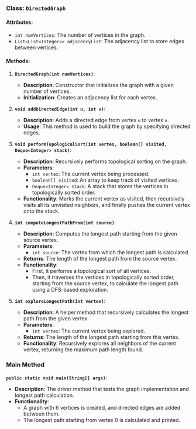 ### Class: `DirectedGraph`

#### Attributes:
- `int numVertices`: The number of vertices in the graph.
- `List<List<Integer>> adjacencyList`: The adjacency list to store edges between vertices.

#### Methods:

1. **`DirectedGraph(int numVertices)`**:
   - **Description**: Constructor that initializes the graph with a given number of vertices.
   - **Initialization**: Creates an adjacency list for each vertex.

2. **`void addDirectedEdge(int u, int v)`**:
   - **Description**: Adds a directed edge from vertex `u` to vertex `v`.
   - **Usage**: This method is used to build the graph by specifying directed edges.

3. **`void performTopologicalSort(int vertex, boolean[] visited, Deque<Integer> stack)`**:
   - **Description**: Recursively performs topological sorting on the graph.
   - **Parameters**:
     - `int vertex`: The current vertex being processed.
     - `boolean[] visited`: An array to keep track of visited vertices.
     - `Deque<Integer> stack`: A stack that stores the vertices in topologically sorted order.
   - **Functionality**: Marks the current vertex as visited, then recursively visits all its unvisited neighbors, and finally pushes the current vertex onto the stack.

4. **`int computeLongestPathFrom(int source)`**:
   - **Description**: Computes the longest path starting from the given source vertex.
   - **Parameters**:
     - `int source`: The vertex from which the longest path is calculated.
   - **Returns**: The length of the longest path from the source vertex.
   - **Functionality**: 
     - First, it performs a topological sort of all vertices.
     - Then, it traverses the vertices in topologically sorted order, starting from the source vertex, to calculate the longest path using a DFS-based exploration.

5. **`int exploreLongestPath(int vertex)`**:
   - **Description**: A helper method that recursively calculates the longest path from the given vertex.
   - **Parameters**:
     - `int vertex`: The current vertex being explored.
   - **Returns**: The length of the longest path starting from this vertex.
   - **Functionality**: Recursively explores all neighbors of the current vertex, returning the maximum path length found.

### Main Method

**`public static void main(String[] args)`**:
- **Description**: The driver method that tests the graph implementation and longest path calculation.
- **Functionality**:
  - A graph with 6 vertices is created, and directed edges are added between them.
  - The longest path starting from vertex 0 is calculated and printed.


